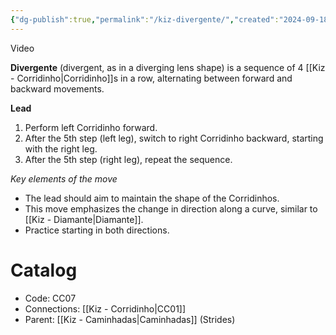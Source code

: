 ```yaml
---
{"dg-publish":true,"permalink":"/kiz-divergente/","created":"2024-09-18T17:58:20.960-04:00","updated":"2024-10-25T15:48:48.092-04:00"}
---
```



Video

**Divergente** (divergent, as in a diverging lens shape) is a sequence of 4 [[Kiz - Corridinho\|Corridinho]]s in a row, alternating between forward and backward movements.

**Lead**
1. Perform left Corridinho forward.
2. After the 5th step (left leg), switch to right Corridinho backward, starting with the right leg.
3. After the 5th step (right leg), repeat the sequence.

*Key elements of the move*
- The lead should aim to maintain the shape of the Corridinhos.
- This move emphasizes the change in direction along a curve, similar to [[Kiz - Diamante\|Diamante]].
- Practice starting in both directions.

# Catalog

- Code: CC07
- Connections: [[Kiz - Corridinho\|CC01]]
- Parent: [[Kiz - Caminhadas\|Caminhadas]] (Strides)
